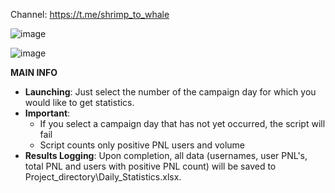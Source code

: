 Channel: https://t.me/shrimp_to_whale

![image](https://github.com/user-attachments/assets/75a909c3-6fdb-479a-835c-b0120ba4f2d8)

![image](https://github.com/user-attachments/assets/c876e808-2672-4ef2-bb9e-b141a84e8f5a)


**MAIN INFO**
- **Launching**: Just select the number of the campaign day for which you would like to get statistics.
- **Important**:
    - If you select a campaign day that has not yet occurred, the script will fail
    - Script counts only positive PNL users and volume
- **Results Logging**: Upon completion, all data (usernames, user PNL's, total PNL and users with positive PNL count) will be saved to Project_directory\Daily_Statistics.xlsx.
